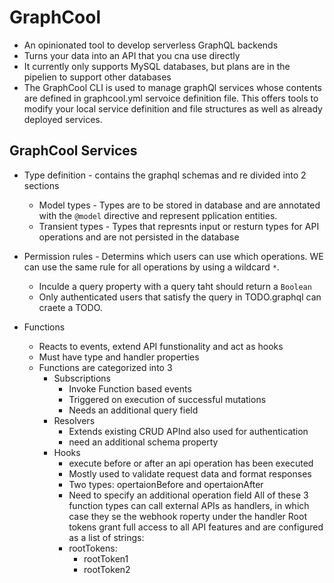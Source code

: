 # GraphCool

- An opinionated tool to develop serverless GraphQL backends
- Turns your data into an API that you cna use directly
- It currently only supports MySQL databases, but plans are in the pipelien to support other databases
- The GraphCool CLI is used to manage graphQl services whose contents are defined in graphcool.yml servoice definition file. This offers tools to modify your local service definition and file structures as well as already deployed services.

## GraphCool Services
- Type definition - contains the graphql schemas and re divided into 2 sections
  - Model types - Types are to be stored in database and are annotated with the `@model` directive and represent pplication entities.
  - Transient types -  Types that represnts input or resturn types for API operations and are not persisted in the database


- Permission rules -  Determins which users can use which operations. WE can use the same rule for all operations by using a wildcard `*`.
  - Inculde a query property with a query taht should return a `Boolean`
  - Only authenticated users that satisfy the query in TODO.graphql can craete a TODO.


- Functions
  - Reacts to events, extend API funstionality and act as hooks
  - Must have type and handler properties
  - Functions are categorized into 3
    - Subscriptions
      - Invoke Function based events
      - Triggered on execution of successful mutations
      - Needs an additional query field
    - Resolvers
      - Extends existing CRUD APInd also used for authentication
      - need an additional schema property
    - Hooks
      - execute before or after an api operation has been executed
      - Mostly used to validate request data and format responses
      - Two types: opertaionBefore and opertaionAfter
      - Need to specify an additional operation field
    All of these 3 function types can call external APIs as handlers, in which case they se the webhook roperty under the handler
    Root tokens grant full access to all API features and are configured as a list of strings:
      - rootTokens: 
        - rootToken1
        - rootToken2